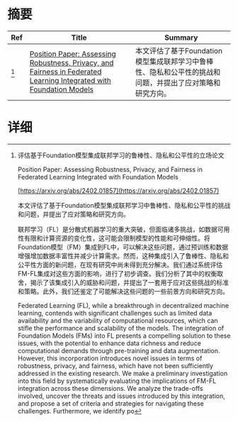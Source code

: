 # 摘要

| Ref | Title | Summary |
| --- | --- | --- |
| [^1] | [Position Paper: Assessing Robustness, Privacy, and Fairness in Federated Learning Integrated with Foundation Models](https://arxiv.org/abs/2402.01857) | 本文评估了基于Foundation模型集成联邦学习中鲁棒性、隐私和公平性的挑战和问题，并提出了应对策略和研究方向。 |

# 详细

[^1]: 评估基于Foundation模型集成联邦学习的鲁棒性、隐私和公平性的立场论文

    Position Paper: Assessing Robustness, Privacy, and Fairness in Federated Learning Integrated with Foundation Models

    [https://arxiv.org/abs/2402.01857](https://arxiv.org/abs/2402.01857)

    本文评估了基于Foundation模型集成联邦学习中鲁棒性、隐私和公平性的挑战和问题，并提出了应对策略和研究方向。

    

    联邦学习（FL）是分散式机器学习的重大突破，但面临诸多挑战，如数据可用性有限和计算资源的变化性，这可能会限制模型的性能和可伸缩性。将Foundation模型（FM）集成到FL中，可以解决这些问题，通过预训练和数据增强增加数据丰富性并减少计算需求。然而，这种集成引入了鲁棒性、隐私和公平性方面的新问题，在现有研究中尚未得到充分解决。我们通过系统评估FM-FL集成对这些方面的影响，进行了初步调查。我们分析了其中的权衡取舍，揭示了该集成引入的威胁和问题，并提出了一套用于应对这些挑战的标准和策略。此外，我们还鉴定了可能解决这些问题的一些前景方向和研究方向。

    Federated Learning (FL), while a breakthrough in decentralized machine learning, contends with significant challenges such as limited data availability and the variability of computational resources, which can stifle the performance and scalability of the models. The integration of Foundation Models (FMs) into FL presents a compelling solution to these issues, with the potential to enhance data richness and reduce computational demands through pre-training and data augmentation. However, this incorporation introduces novel issues in terms of robustness, privacy, and fairness, which have not been sufficiently addressed in the existing research. We make a preliminary investigation into this field by systematically evaluating the implications of FM-FL integration across these dimensions. We analyze the trade-offs involved, uncover the threats and issues introduced by this integration, and propose a set of criteria and strategies for navigating these challenges. Furthermore, we identify po
    

